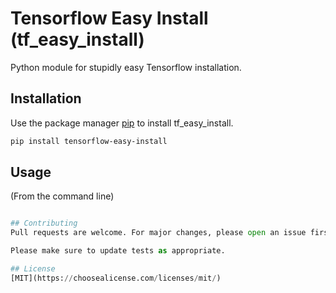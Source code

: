 # Tensorflow Easy Install (tf_easy_install)

Python module for stupidly easy Tensorflow installation.

## Installation

Use the package manager [pip](https://pip.pypa.io/en/stable/) to install tf_easy_install.

```bash
pip install tensorflow-easy-install
```

## Usage

(From the command line)
```python -m tf_easy_install []

## Contributing
Pull requests are welcome. For major changes, please open an issue first to discuss what you would like to change.

Please make sure to update tests as appropriate.

## License
[MIT](https://choosealicense.com/licenses/mit/)